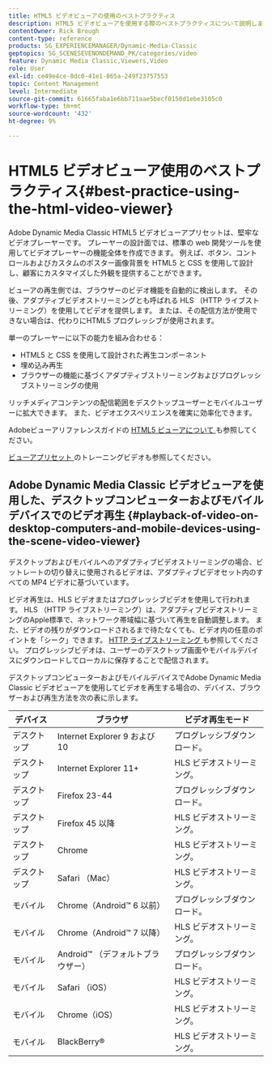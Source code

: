 ```yaml
---
title: HTML5 ビデオビューアの使用のベストプラクティス
description: HTML5 ビデオビューアを使用する際のベストプラクティスについて説明します。
contentOwner: Rick Brough
content-type: reference
products: SG_EXPERIENCEMANAGER/Dynamic-Media-Classic
geptopics: SG_SCENESEVENONDEMAND_PK/categories/video
feature: Dynamic Media Classic,Viewers,Video
role: User
exl-id: ce49e4ce-8dc0-41e1-865a-249f23757553
topic: Content Management
level: Intermediate
source-git-commit: 61665faba1e6bb711aae5becf0150d1ebe3105c0
workflow-type: tm+mt
source-wordcount: '432'
ht-degree: 9%

---
```


# HTML5 ビデオビューア使用のベストプラクティス{#best-practice-using-the-html-video-viewer}

Adobe Dynamic Media Classic HTML5 ビデオビューアプリセットは、堅牢なビデオプレーヤーです。 プレーヤーの設計面では、標準の web 開発ツールを使用してビデオプレーヤーの機能全体を作成できます。 例えば、ボタン、コントロールおよびカスタムのポスター画像背景を HTML5 と CSS を使用して設計し、顧客にカスタマイズした外観を提供することができます。

ビューアの再生側では、ブラウザーのビデオ機能を自動的に検出します。 その後、アダプティブビデオストリーミングとも呼ばれる HLS （HTTP ライブストリーミング）を使用してビデオを提供します。 または、その配信方法が使用できない場合は、代わりにHTML5 プログレッシブが使用されます。

単一のプレーヤーに以下の能力を組み合わせる：

* HTML5 と CSS を使用して設計された再生コンポーネント
* 埋め込み再生
* ブラウザーの機能に基づくアダプティブストリーミングおよびプログレッシブストリーミングの使用

リッチメディアコンテンツの配信範囲をデスクトップユーザーとモバイルユーザーに拡大できます。 また、ビデオエクスペリエンスを確実に効率化できます。

Adobeビューアリファレンスガイドの [HTML5 ビューアについて ](https://experienceleague.adobe.com/en/docs/dynamic-media-developer-resources/library/viewers-for-aem-assets-only/c-html5-aem-asset-viewers#viewers-for-aem-assets-only) も参照してください。

[ ビューアプリセット ](https://s7d5.scene7.com/s7viewers/html5/VideoViewer.html?videoserverurl=https://s7d5.scene7.com/is/content/&amp;emailurl=https://s7d5.scene7.com/s7/emailFriend&amp;serverUrl=https://s7d5.scene7.com/is/image/&amp;config=Scene7SharedAssets/Universal_HTML5_Video&amp;contenturl=https://s7d5.scene7.com/skins/&amp;asset=S7tutorials/550_viewer-presets_converted%20renamed_Done-AVS) のトレーニングビデオも参照してください。

## Adobe Dynamic Media Classic ビデオビューアを使用した、デスクトップコンピューターおよびモバイルデバイスでのビデオ再生 {#playback-of-video-on-desktop-computers-and-mobile-devices-using-the-scene-video-viewer}

デスクトップおよびモバイルへのアダプティブビデオストリーミングの場合、ビットレートの切り替えに使用されるビデオは、アダプティブビデオセット内のすべての MP4 ビデオに基づいています。

ビデオ再生は、HLS ビデオまたはプログレッシブビデオを使用して行われます。 HLS （HTTP ライブストリーミング）は、アダプティブビデオストリーミングのApple標準で、ネットワーク帯域幅に基づいて再生を自動調整します。 また、ビデオの残りがダウンロードされるまで待たなくても、ビデオ内の任意のポイントを「シーク」できます。 [HTTP ライブストリーミング ](https://developer.apple.com/streaming/) も参照してください。 プログレッシブビデオは、ユーザーのデスクトップ画面やモバイルデバイスにダウンロードしてローカルに保存することで配信されます。

デスクトップコンピューターおよびモバイルデバイスでAdobe Dynamic Media Classic ビデオビューアを使用してビデオを再生する場合の、デバイス、ブラウザーおよび再生方法を次の表に示します。

| デバイス | ブラウザ | ビデオ再生モード |
|--- |--- |--- |
| デスクトップ | Internet Explorer 9 および 10 | プログレッシブダウンロード。 |
| デスクトップ | Internet Explorer 11+ | HLS ビデオストリーミング。 |
| デスクトップ | Firefox 23-44 | プログレッシブダウンロード。 |
| デスクトップ | Firefox 45 以降 | HLS ビデオストリーミング。 |
| デスクトップ | Chrome | HLS ビデオストリーミング。 |
| デスクトップ | Safari （Mac） | HLS ビデオストリーミング。 |
| モバイル | Chrome（Android™ 6 以前） | プログレッシブダウンロード。 |
| モバイル | Chrome（Android™ 7 以降） | HLS ビデオストリーミング。 |
| モバイル | Android™ （デフォルトブラウザー） | プログレッシブダウンロード。 |
| モバイル | Safari （iOS） | HLS ビデオストリーミング。 |
| モバイル | Chrome（iOS） | HLS ビデオストリーミング。 |
| モバイル | BlackBerry® | HLS ビデオストリーミング。 |

